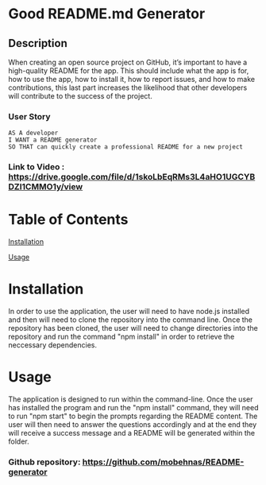 # Good README.md Generator

## Description 
When creating an open source project on GitHub, it’s important to have a high-quality README for the app. This should include what the app is for, how to use the app, how to install it, how to report issues, and how to make contributions, this last part increases the likelihood that other developers will contribute to the success of the project.


### User Story
```
AS A developer
I WANT a README generator
SO THAT can quickly create a professional README for a new project
```
### Link to Video : https://drive.google.com/file/d/1skoLbEqRMs3L4aHO1UGCYBDZI1CMMO1y/view

# Table of Contents
[Installation](#installation)

[Usage](#usage)



# Installation
In order to use the application, the user will need to have node.js installed and then will need to clone the repository into the command line. Once the repository has been cloned, the user will need to change directories into the repository and run the command "npm install" in order to retrieve the neccessary dependencies. 

<!-- ![How-to Video](/Assets/GeneratorTutorial.webm) -->

# Usage
The application is designed to run within the command-line. Once the user has installed the program and run the "npm install" command, they will need to run "npm start" to begin the prompts regarding the README content. The user will then need to answer the questions accordingly and at the end they will receive a success message and a README will be generated within the folder. 


### Github repository: https://github.com/mobehnas/README-generator




